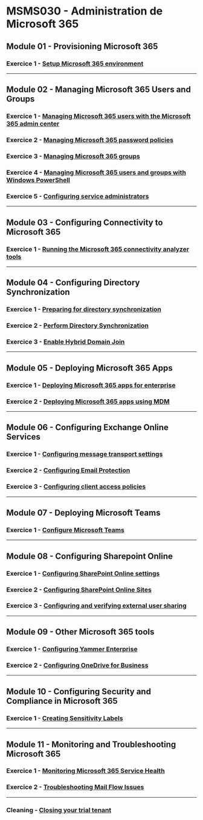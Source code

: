 # MSMS030 - Administration de Microsoft 365

## Module 01 - Provisioning Microsoft 365
### Exercice 1 - [Setup Microsoft 365 environment](instructions/L01E1.md)
___
## Module 02 - Managing Microsoft 365 Users and Groups
### Exercice 1 - [Managing Microsoft 365 users with the Microsoft 365 admin center](instructions/L02E1.md)
### Exercice 2 - [Managing Microsoft 365 password policies](instructions/L02E2.md)
### Exercice 3 - [Managing Microsoft 365 groups](instructions/L02E3.md)
### Exercice 4 - [Managing Microsoft 365 users and groups with Windows PowerShell](instructions/L02E4.md#)
### Exercice 5 - [Configuring service administrators](instructions/L02E5.md)
___
## Module 03 - Configuring Connectivity to Microsoft 365
### Exercice 1 - [Running the Microsoft 365 connectivity analyzer tools](instructions/L03E1.md)  
___
## Module 04 - Configuring Directory Synchronization
### Exercice 1 - [Preparing for directory synchronization](instructions/L04E1.md)
### Exercice 2 - [Perform Directory Synchronization](instructions/L04E2.md)
### Exercice 3 - [Enable Hybrid Domain Join](instructions/L04E3.md)
___
## Module 05 - Deploying Microsoft 365 Apps
### Exercice 1 - [Deploying Microsoft 365 apps for enterprise](instructions/L05E1.md)
### Exercice 2 - [Deploying Microsoft 365 apps using MDM](instructions/L05E2.md)
___
## Module 06 - Configuring Exchange Online Services
### Exercice 1 - [Configuring message transport settings](instructions/L07E1.md)
### Exercice 2 - [Configuring Email Protection](instructions/L07E2.md)
### Exercice 3 - [Configuring client access policies](instructions/L07E3.md)
___
## Module 07 - Deploying Microsoft Teams
### Exercice 1 - [Configure Microsoft Teams](instructions/L08E1.md)
___
## Module 08 - Configuring Sharepoint Online
### Exercice 1 - [Configuring SharePoint Online settings](instructions/L09E1.md)
### Exercice 2 - [Configuring SharePoint Online Sites](instructions/L09E2.md)
### Exercice 3 - [Configuring and verifying external user sharing](instructions/L09E3.md)
___
## Module 09 - Other Microsoft 365 tools
### Exercice 1 - [Configuring Yammer Enterprise](instructions/L10E1.md)
### Exercice 2 - [Configuring OneDrive for Business](instructions/L10E2.md)
___
## Module 10 - Configuring Security and Compliance in Microsoft 365
### Exercice 1 - [Creating Sensitivity Labels](instructions/L11E1.md)
___
## Module 11 - Monitoring and Troubleshooting Microsoft 365
### Exercice 1 - [Monitoring Microsoft 365 Service Health](instructions/L12E1.md)
### Exercice 2 - [Troubleshooting Mail Flow Issues](instructions/L12E2.md)
___
### Cleaning - [Closing your trial tenant](instructions/Suppr.md)